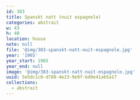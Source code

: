 ```yaml
---
id: 383
title: Spanskt natt (nuit espagnole)
categories: abstrait
w: 43
h: 40
location: house
note: null
file: '@img/383-spanskt-natt-nuit-espagnole.jpg'
year: '1965'
year_start: 1965
year_end: null
image: '@img/383-spanskt-natt-nuit-espagnole.jpg'
uuid: 5e5dc1c0-d788-4e23-9e9f-bd9e41ab5a17
collections:
  - abstrait
---
```


